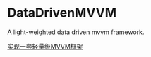 # DataDrivenMVVM

A light-weighted data driven mvvm framework.

[实现一套轻量级MVVM框架](https://juejin.cn/post/6947583052377751560)
